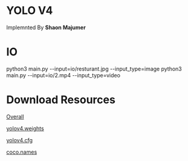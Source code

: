 # YOLO V4
Implemnted By **Shaon Majumer**

# IO
python3 main.py --input=io/resturant.jpg --input_type=image
python3 main.py --input=io/2.mp4 --input_type=video

# Download Resources
[Overall](https://wiki.loliot.net/docs/lang/python/libraries/yolov4/python-yolov4-about)

[yolov4.weights](https://drive.google.com/file/d/15P4cYyZ2Sd876HKAEWSmeRdFl_j-0upi/view)

[yolov4.cfg](https://github.com/hhk7734/tensorflow-yolov4/blob/master/config/yolov4.cfg)

[coco.names](https://github.com/hhk7734/tensorflow-yolov4/blob/master/test/dataset/coco.names)